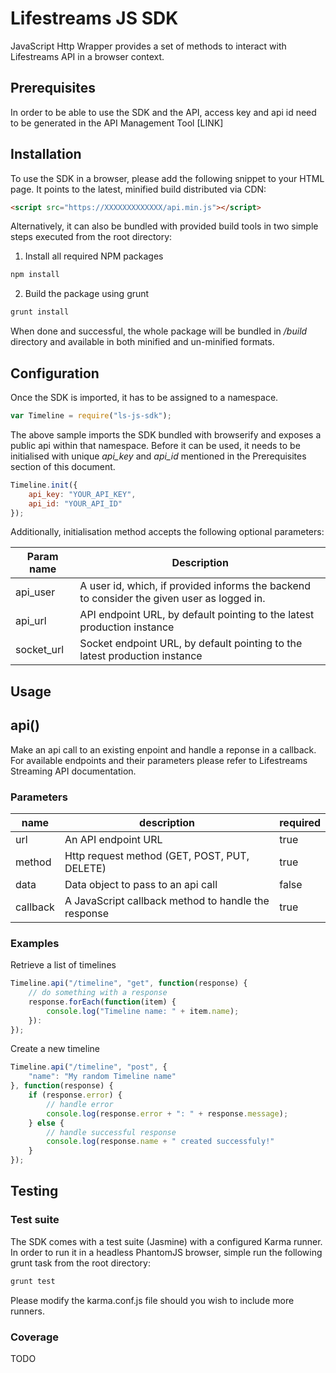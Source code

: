 Lifestreams JS SDK
=========

JavaScript Http Wrapper provides a set of methods to interact with Lifestreams API in a browser context.

Prerequisites
-------------
In order to be able to use the SDK and the API, access key and api id need to be generated in the API Management Tool [LINK]

Installation
-----------
To use the SDK in a browser, please add the following snippet to your HTML page. It points to the latest, minified build distributed via CDN:

```html
<script src="https://XXXXXXXXXXXXX/api.min.js"></script>
```

Alternatively, it can also be bundled with provided build tools in two simple steps executed from the root directory:

1. Install all required NPM packages
```sh
npm install
```

2. Build the package using grunt
```sh
grunt install
```

When done and successful, the whole package will be bundled in */build* directory and available in both minified and un-minified formats.

Configuration
-------------
Once the SDK is imported, it has to be assigned to a namespace.

```javascript
var Timeline = require("ls-js-sdk");
```

The above sample imports the SDK bundled with browserify and exposes a public api within that namespace. Before it can be used, it needs to be initialised with unique *api_key* and *api_id* mentioned in the Prerequisites section of this document.

```javascript
Timeline.init({
    api_key: "YOUR_API_KEY",
    api_id: "YOUR_API_ID"
});
```

Additionally, initialisation method accepts the following optional parameters:

| Param name | Description |
| --- | --- |
| api_user | A user id, which, if provided informs the backend to consider the given user as logged in. |
| api_url | API endpoint URL, by default pointing to the latest production instance |
| socket_url | Socket endpoint URL, by default pointing to the latest production instance |

Usage
-----
## api()
Make an api call to an existing enpoint and handle a reponse in a callback.
For available endpoints and their parameters please refer to Lifestreams Streaming API documentation.

### Parameters
name | description | required
--- | --- | ---
url | An API endpoint URL | true
method | Http request method (GET, POST, PUT, DELETE) | true
data | Data object to pass to an api call | false
callback | A JavaScript callback method to handle the response | true
### Examples
Retrieve a list of timelines

```javascript
Timeline.api("/timeline", "get", function(response) {
    // do something with a response
    response.forEach(function(item) {
        console.log("Timeline name: " + item.name);
    }):
});
```

Create a new timeline

```javascript
Timeline.api("/timeline", "post", {
    "name": "My random Timeline name"
}, function(response) {
    if (response.error) {
        // handle error
        console.log(response.error + ": " + response.message);
    } else {
        // handle successful response
        console.log(response.name + " created successfuly!"
    }
});
```
Testing
-------
### Test suite
The SDK comes with a test suite (Jasmine) with a configured Karma runner.
In order to run it in a headless PhantomJS browser, simple run the following grunt task from the root directory:

```sh
grunt test
```

Please modify the karma.conf.js file should you wish to include more runners.

### Coverage
TODO